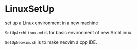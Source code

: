 # LinuxSetUp
set up a Linux environment in a new machine

`SetUpArchLinux.md` is for basic environment of new ArchLinux.

`SetUpNeovim.sh` is to make neovim a cpp IDE.
